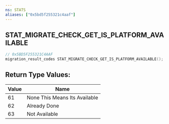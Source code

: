```yaml
---
ns: STATS
aliases: ["0x5bd5f255321c4aaf"]
---
```

## STAT_MIGRATE_CHECK_GET_IS_PLATFORM_AVAILABLE

```c
// 0x5BD5F255321C4AAF
migration_result_codes STAT_MIGRATE_CHECK_GET_IS_PLATFORM_AVAILABLE();
```

## Return Type Values:
| Value | Name |
| --- | --- |
| 61 | None This Means Its Available |
| 62 | Already Done |
| 63 | Not Available |

